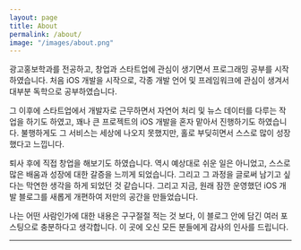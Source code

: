 ```yaml
---
layout: page
title: About
permalink: /about/
image: "/images/about.png"
---
```


광고홍보학과를 전공하고, 창업과 스타트업에 관심이 생기면서 프로그래밍 공부를 시작하였습니다. 처음 iOS 개발을 시작으로, 각종 개발 언어 및 프레임워크에 관심이 생겨서 대부분 독학으로 공부하였습니다.

그 이후에 스타트업에서 개발자로 근무하면서 자연어 처리 및 뉴스 데이터를 다루는 작업을 하기도 하였고, 꽤나 큰 프로젝트의 iOS 개발을 혼자 맡아서 진행하기도 하였습니다. 불행하게도 그 서비스는 세상에 나오지 못했지만, 홀로 부딪히면서 스스로 많이 성장했다고 느낍니다.

퇴사 후에 직접 창업을 해보기도 하였습니다. 역시 예상대로 쉬운 일은 아니었고, 스스로 많은 배움과 성장에 대한 갈증을 느끼게 되었습니다. 그리고 그 과정을 글로써 남기고 싶다는 막연한 생각을 하게 되었던 것 같습니다. 그리고 지금, 원래 잠깐 운영했던 iOS 개발 블로그를 새롭게 개편하여 저만의 공간을 만들었습니다.

나는 어떤 사람인가에 대한 내용은 구구절절 적는 것 보다, 이 블로그 안에 담긴 여러 포스팅으로 충분하다고 생각합니다.
이 곳에 오신 모든 분들에게 감사의 인사를 드립니다.

<!-- <div class="gallery-box">
  <div class="gallery">
    <img src="/images/09.jpg">
    <img src="/images/06.jpg">
    <img src="/images/03.jpg">
    <img src="/images/08.jpg">
    <img src="/images/05.jpg">
    <img src="/images/11.jpg">
  </div>
  <em>Gallery / <a href="https://unsplash.com/" target="_blank">Unsplash</a></em>
</div> -->

---
